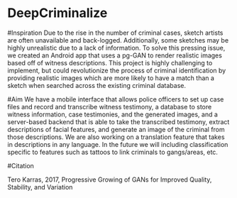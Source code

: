 # DeepCriminalize

#Inspiration
Due to the rise in the number of criminal cases, sketch artists are often unavailable and back-logged. Additionally, some sketches may be highly unrealistic due to a lack of information. To solve this pressing issue, we created an Android app that uses a pg-GAN to render realistic images based off of witness descriptions. This project is highly challenging to implement, but could revolutionize the process of criminal identification by providing realistic images which are more likely to have a match than a sketch when searched across the existing criminal database.

#Aim
We have a mobile interface that allows police officers to set up case files and record and transcribe witness testimony, a database to store witness information, case testimonies, and the generated images, and a server-based backend that is able to take the transcribed testimony, extract descriptions of facial features, and generate an image of the criminal from those descriptions. We are also working on a translation feature that takes in descriptions in any language. In the future we will including classification specific to features such as tattoos to link criminals to gangs/areas, etc.

#Citation

Tero Karras, 2017, Progressive Growing of GANs for Improved Quality, Stability, and Variation

